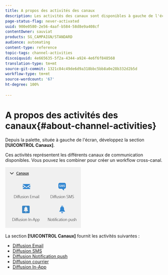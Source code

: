 ```yaml
---
title: A propos des activités des canaux
description: Les activités des canaux sont disponibles à gauche de l'écran.
page-status-flag: never-activated
uuid: 900e0580-2e56-4aaf-b584-58d8e9a408cf
contentOwner: sauviat
products: SG_CAMPAIGN/STANDARD
audience: automating
content-type: reference
topic-tags: channel-activities
discoiquuid: 4e665635-5f2a-4344-a924-4e6f6f848568
translation-type: tm+mt
source-git-commit: 1321c84c49de6d9a318bbc5bb8a0e28b332d2b5d
workflow-type: tm+mt
source-wordcount: '67'
ht-degree: 100%

---
```



# A propos des activités des canaux{#about-channel-activities}

Depuis la palette, située à gauche de l&#39;écran, développez la section **[!UICONTROL Canaux]**.

Ces activités représentent les différents canaux de communication disponibles. Vous pouvez les combiner pour créer un workflow cross-canal.

![](assets/wkf_channels_activities.png)

La section **[!UICONTROL Canaux]** fournit les activités suivantes :

* [Diffusion Email ](../../automating/using/email-delivery.md)
* [Diffusion SMS](../../automating/using/sms-delivery.md)
* [Diffusion Notification push ](../../automating/using/push-notification-delivery.md)
* [Diffusion courrier](../../automating/using/direct-mail-delivery.md)
* [Diffusion In-App ](../../automating/using/in-app-delivery.md)

